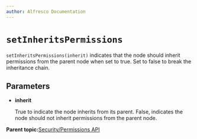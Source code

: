 ```yaml
---
author: Alfresco Documentation
---
```


# `setInheritsPermissions`

`setInheritsPermissions(inherit)` indicates that the node should inherit permissions from the parent node when set to true. Set to false to break the inheritance chain.

## Parameters

-   **inherit**

    True to indicate the node inherits from its parent. False, indicates the node should not inherit permissions from the parent node.


**Parent topic:**[Security/Permissions API](../references/API-JS-Security.md)


